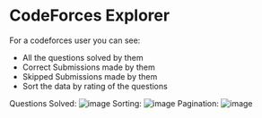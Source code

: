 # CodeForces Explorer
For a codeforces user you can see:
- All the questions solved by them
- Correct Submissions made by them
- Skipped Submissions made by them
- Sort the data by rating of the questions

Questions Solved:
![image](https://github.com/hitarth-gg/codeforces-explorer/assets/132205558/d1fcba3e-3c47-46f8-96c0-d7881ae6993d)
Sorting: 
![image](https://github.com/hitarth-gg/codeforces-explorer/assets/132205558/2d0c9e51-93d9-4544-b028-4ad03fcd9d66)
Pagination:
![image](https://github.com/hitarth-gg/codeforces-explorer/assets/132205558/17e389d6-4984-424a-940f-747a9c0e7773)
